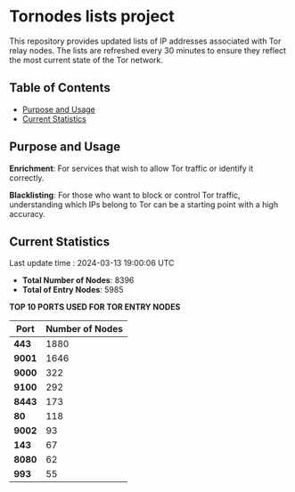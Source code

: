 # Tornodes lists project

This repository provides updated lists of IP addresses associated with Tor relay nodes. The lists are refreshed every 30 minutes to ensure they reflect the most current state of the Tor network.

## Table of Contents

- [Purpose and Usage](#purpose-and-usage)
- [Current Statistics](#current-statistics)


## Purpose and Usage

**Enrichment**: For services that wish to allow Tor traffic or identify it correctly.

**Blacklisting**: For those who want to block or control Tor traffic, understanding which IPs belong to Tor can be a starting point with a high accuracy.

## Current Statistics

Last update time : 2024-03-13 19:00:06 UTC

- **Total Number of Nodes**: 8396
- **Total of Entry Nodes**: 5985

**TOP 10 PORTS USED FOR TOR ENTRY NODES**

| **Port** | **Number of Nodes** |
|------|-----------------|
| **443**   | 1880  |
| **9001**   | 1646  |
| **9000**   | 322  |
| **9100**   | 292  |
| **8443**   | 173  |
| **80**   | 118  |
| **9002**   | 93  |
| **143**   | 67  |
| **8080**   | 62  |
| **993**   | 55  |

